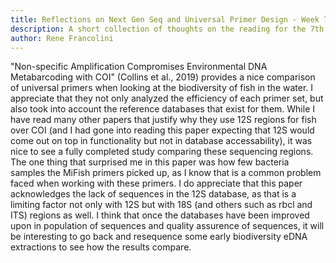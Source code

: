 ```yaml
---
title: Reflections on Next Gen Seq and Universal Primer Design - Week 7
description: A short collection of thoughts on the reading for the 7th week of classes
author: Rene Francolini
---
```


"Non-specific Amplification Compromises Environmental DNA Metabarcoding with COI" (Collins et al., 2019) provides a nice comparison of universal primers when looking at the biodiversity of fish in the water. I appreciate that they not only analyzed the efficiency of each primer set, but also took into account the reference databases that exist for them. While I have read many other papers that justify why they use 12S regions for fish over COI (and I had gone into reading this paper expecting that 12S would come out on top in functionality but not in database accessability), it was nice to see a fully completed study comparing these sequencing regions. The one thing that surprised me in this paper was how few bacteria samples the MiFish primers picked up, as I know that is a common problem faced when working with these primers. I do appreciate that this paper acknowledges the lack of sequences in the 12S database, as that is a limiting factor not only with 12S but with 18S (and others such as rbcl and ITS) regions as well. I think that once the databases have been improved upon in population of sequences and quality assurence of sequences, it will be interesting to go back and resequence some early biodiversity eDNA extractions to see how the results compare. 
